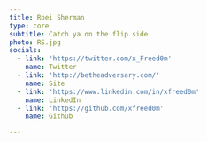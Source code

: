```yaml
---
title: Roei Sherman
type: core
subtitle: Catch ya on the flip side
photo: RS.jpg
socials:
  - link: 'https://twitter.com/x_Freed0m'
    name: Twitter
  - link: 'http://betheadversary.com/'
    name: Site
  - link: 'https://www.linkedin.com/in/xfreed0m'
    name: LinkedIn
  - link: 'https://github.com/xfreed0m'
    name: Github

---
```

